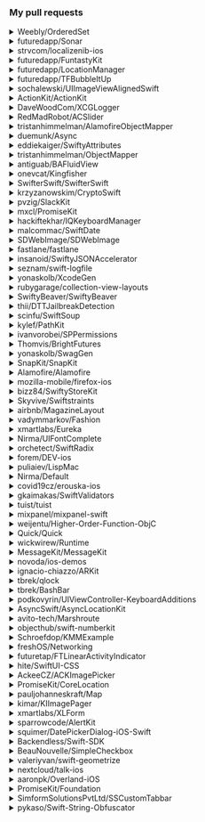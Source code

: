 ### My pull requests
<details>
  <summary>Weebly/OrderedSet</summary>

  * https://github.com/Weebly/OrderedSet/pull/25
</details>
<details>
  <summary>futuredapp/Sonar</summary>

  * https://github.com/futuredapp/Sonar/pull/5
</details>
<details>
  <summary>strvcom/localizenib-ios</summary>

  * https://github.com/strvcom/localizenib-ios/pull/1
</details>
<details>
  <summary>futuredapp/FuntastyKit</summary>

  * https://github.com/futuredapp/FuntastyKit/pull/50
  * https://github.com/futuredapp/FuntastyKit/pull/97
</details>
<details>
  <summary>futuredapp/LocationManager</summary>

  * https://github.com/futuredapp/LocationManager/pull/8
  * https://github.com/futuredapp/LocationManager/pull/9
</details>
<details>
  <summary>futuredapp/TFBubbleItUp</summary>

  * https://github.com/futuredapp/TFBubbleItUp/pull/1
</details>
<details>
  <summary>sochalewski/UIImageViewAlignedSwift</summary>

  * https://github.com/sochalewski/UIImageViewAlignedSwift/pull/22
  * https://github.com/sochalewski/UIImageViewAlignedSwift/pull/30
</details>
<details>
  <summary>ActionKit/ActionKit</summary>

  * https://github.com/ActionKit/ActionKit/pull/37
  * https://github.com/ActionKit/ActionKit/pull/38
</details>
<details>
  <summary>DaveWoodCom/XCGLogger</summary>

  * https://github.com/DaveWoodCom/XCGLogger/pull/277
</details>
<details>
  <summary>RedMadRobot/ACSlider</summary>

  * https://github.com/RedMadRobot/ACSlider/pull/2
  * https://github.com/RedMadRobot/ACSlider/pull/3
</details>
<details>
  <summary>tristanhimmelman/AlamofireObjectMapper</summary>

  * https://github.com/tristanhimmelman/AlamofireObjectMapper/pull/271
  * https://github.com/tristanhimmelman/AlamofireObjectMapper/pull/294
</details>
<details>
  <summary>duemunk/Async</summary>

  * https://github.com/duemunk/Async/pull/136
  * https://github.com/duemunk/Async/pull/137
  * https://github.com/duemunk/Async/pull/144
</details>
<details>
  <summary>eddiekaiger/SwiftyAttributes</summary>

  * https://github.com/eddiekaiger/SwiftyAttributes/pull/33
  * https://github.com/eddiekaiger/SwiftyAttributes/pull/34
  * https://github.com/eddiekaiger/SwiftyAttributes/pull/35
  * https://github.com/eddiekaiger/SwiftyAttributes/pull/37
  * https://github.com/eddiekaiger/SwiftyAttributes/pull/40
  * https://github.com/eddiekaiger/SwiftyAttributes/pull/44
  * https://github.com/eddiekaiger/SwiftyAttributes/pull/52
  * https://github.com/eddiekaiger/SwiftyAttributes/pull/53
  * https://github.com/eddiekaiger/SwiftyAttributes/pull/58
</details>
<details>
  <summary>tristanhimmelman/ObjectMapper</summary>

  * https://github.com/tristanhimmelman/ObjectMapper/pull/1056
</details>
<details>
  <summary>antiguab/BAFluidView</summary>

  * https://github.com/antiguab/BAFluidView/pull/66
</details>
<details>
  <summary>onevcat/Kingfisher</summary>

  * https://github.com/onevcat/Kingfisher/pull/1199
  * https://github.com/onevcat/Kingfisher/pull/1989
  * https://github.com/onevcat/Kingfisher/pull/1997
</details>
<details>
  <summary>SwifterSwift/SwifterSwift</summary>

  * https://github.com/SwifterSwift/SwifterSwift/pull/689
  * https://github.com/SwifterSwift/SwifterSwift/pull/702
  * https://github.com/SwifterSwift/SwifterSwift/pull/704
  * https://github.com/SwifterSwift/SwifterSwift/pull/763
  * https://github.com/SwifterSwift/SwifterSwift/pull/764
  * https://github.com/SwifterSwift/SwifterSwift/pull/766
  * https://github.com/SwifterSwift/SwifterSwift/pull/771
  * https://github.com/SwifterSwift/SwifterSwift/pull/862
  * https://github.com/SwifterSwift/SwifterSwift/pull/985
  * https://github.com/SwifterSwift/SwifterSwift/pull/1001
  * https://github.com/SwifterSwift/SwifterSwift/pull/1044
  * https://github.com/SwifterSwift/SwifterSwift/pull/1062
  * https://github.com/SwifterSwift/SwifterSwift/pull/1063
  * https://github.com/SwifterSwift/SwifterSwift/pull/1076
  * https://github.com/SwifterSwift/SwifterSwift/pull/1139
  * https://github.com/SwifterSwift/SwifterSwift/pull/1162
</details>
<details>
  <summary>krzyzanowskim/CryptoSwift</summary>

  * https://github.com/krzyzanowskim/CryptoSwift/pull/730
</details>
<details>
  <summary>pvzig/SlackKit</summary>

  * https://github.com/pvzig/SlackKit/pull/163
  * https://github.com/pvzig/SlackKit/pull/166
  * https://github.com/pvzig/SlackKit/pull/193
</details>
<details>
  <summary>mxcl/PromiseKit</summary>

  * https://github.com/mxcl/PromiseKit/pull/1078
  * https://github.com/mxcl/PromiseKit/pull/1096
  * https://github.com/mxcl/PromiseKit/pull/1118
  * https://github.com/mxcl/PromiseKit/pull/1121
  * https://github.com/mxcl/PromiseKit/pull/1125
  * https://github.com/mxcl/PromiseKit/pull/1171
  * https://github.com/mxcl/PromiseKit/pull/1211
  * https://github.com/mxcl/PromiseKit/pull/1269
  * https://github.com/mxcl/PromiseKit/pull/1276
  * https://github.com/mxcl/PromiseKit/pull/1283
  * https://github.com/mxcl/PromiseKit/pull/1286
  * https://github.com/mxcl/PromiseKit/pull/1291
  * https://github.com/mxcl/PromiseKit/pull/1293
  * https://github.com/mxcl/PromiseKit/pull/1302
  * https://github.com/mxcl/PromiseKit/pull/1304
  * https://github.com/mxcl/PromiseKit/pull/1306
  * https://github.com/mxcl/PromiseKit/pull/1307
  * https://github.com/mxcl/PromiseKit/pull/1309
  * https://github.com/mxcl/PromiseKit/pull/1312
  * https://github.com/mxcl/PromiseKit/pull/1321
  * https://github.com/mxcl/PromiseKit/pull/1324
</details>
<details>
  <summary>hackiftekhar/IQKeyboardManager</summary>

  * https://github.com/hackiftekhar/IQKeyboardManager/pull/1574
</details>
<details>
  <summary>malcommac/SwiftDate</summary>

  * https://github.com/malcommac/SwiftDate/pull/689
  * https://github.com/malcommac/SwiftDate/pull/694
</details>
<details>
  <summary>SDWebImage/SDWebImage</summary>

  * https://github.com/SDWebImage/SDWebImage/pull/2802
</details>
<details>
  <summary>fastlane/fastlane</summary>

  * https://github.com/fastlane/fastlane/pull/15128
</details>
<details>
  <summary>insanoid/SwiftyJSONAccelerator</summary>

  * https://github.com/insanoid/SwiftyJSONAccelerator/pull/99
</details>
<details>
  <summary>seznam/swift-logfile</summary>

  * https://github.com/seznam/swift-logfile/pull/1
</details>
<details>
  <summary>yonaskolb/XcodeGen</summary>

  * https://github.com/yonaskolb/XcodeGen/pull/661
  * https://github.com/yonaskolb/XcodeGen/pull/948
  * https://github.com/yonaskolb/XcodeGen/pull/1107
</details>
<details>
  <summary>rubygarage/collection-view-layouts</summary>

  * https://github.com/rubygarage/collection-view-layouts/pull/28
</details>
<details>
  <summary>SwiftyBeaver/SwiftyBeaver</summary>

  * https://github.com/SwiftyBeaver/SwiftyBeaver/pull/371
</details>
<details>
  <summary>thii/DTTJailbreakDetection</summary>

  * https://github.com/thii/DTTJailbreakDetection/pull/8
</details>
<details>
  <summary>scinfu/SwiftSoup</summary>

  * https://github.com/scinfu/SwiftSoup/pull/135
</details>
<details>
  <summary>kylef/PathKit</summary>

  * https://github.com/kylef/PathKit/pull/71
</details>
<details>
  <summary>ivanvorobei/SPPermissions</summary>

  * https://github.com/ivanvorobei/SPPermissions/pull/149
  * https://github.com/ivanvorobei/SPPermissions/pull/157
</details>
<details>
  <summary>Thomvis/BrightFutures</summary>

  * https://github.com/Thomvis/BrightFutures/pull/212
  * https://github.com/Thomvis/BrightFutures/pull/215
  * https://github.com/Thomvis/BrightFutures/pull/220
</details>
<details>
  <summary>yonaskolb/SwagGen</summary>

  * https://github.com/yonaskolb/SwagGen/pull/212
</details>
<details>
  <summary>SnapKit/SnapKit</summary>

  * https://github.com/SnapKit/SnapKit/pull/659
</details>
<details>
  <summary>Alamofire/Alamofire</summary>

  * https://github.com/Alamofire/Alamofire/pull/3112
</details>
<details>
  <summary>mozilla-mobile/firefox-ios</summary>

  * https://github.com/mozilla-mobile/firefox-ios/pull/6301
</details>
<details>
  <summary>bizz84/SwiftyStoreKit</summary>

  * https://github.com/bizz84/SwiftyStoreKit/pull/538
  * https://github.com/bizz84/SwiftyStoreKit/pull/543
</details>
<details>
  <summary>Skyvive/Swiftstraints</summary>

  * https://github.com/Skyvive/Swiftstraints/pull/17
</details>
<details>
  <summary>airbnb/MagazineLayout</summary>

  * https://github.com/airbnb/MagazineLayout/pull/81
</details>
<details>
  <summary>vadymmarkov/Fashion</summary>

  * https://github.com/vadymmarkov/Fashion/pull/19
  * https://github.com/vadymmarkov/Fashion/pull/21
  * https://github.com/vadymmarkov/Fashion/pull/22
</details>
<details>
  <summary>xmartlabs/Eureka</summary>

  * https://github.com/xmartlabs/Eureka/pull/2100
  * https://github.com/xmartlabs/Eureka/pull/2235
  * https://github.com/xmartlabs/Eureka/pull/2242
</details>
<details>
  <summary>Nirma/UIFontComplete</summary>

  * https://github.com/Nirma/UIFontComplete/pull/41
  * https://github.com/Nirma/UIFontComplete/pull/47  
</details>
<details>
  <summary>orchetect/SwiftRadix</summary>

  * https://github.com/orchetect/SwiftRadix/pull/4
</details>
<details>
  <summary>forem/DEV-ios</summary>

  * https://github.com/forem/DEV-ios/pull/235
</details>
<details>
  <summary>puliaiev/LispMac</summary>

  * https://github.com/puliaiev/LispMac/pull/12
</details>
<details>
  <summary>Nirma/Default</summary>

  * https://github.com/Nirma/Default/pull/20
</details>
<details>
  <summary>covid19cz/erouska-ios</summary>

  * https://github.com/covid19cz/erouska-ios/pull/201
</details>
<details>
  <summary>gkaimakas/SwiftValidators</summary>

  * https://github.com/gkaimakas/SwiftValidators/pull/26
</details>
<details>
  <summary>tuist/tuist</summary>

  * https://github.com/tuist/tuist/pull/2222
</details>
<details>
  <summary>mixpanel/mixpanel-swift</summary>

  * https://github.com/mixpanel/mixpanel-swift/pull/448
</details>
<details>
  <summary>weijentu/Higher-Order-Function-ObjC</summary>

  * https://github.com/weijentu/Higher-Order-Function-ObjC/pull/2
</details>
<details>
  <summary>Quick/Quick</summary>

  * https://github.com/Quick/Quick/pull/1090
</details>
<details>
  <summary>wickwirew/Runtime</summary>

  * https://github.com/wickwirew/Runtime/pull/99
</details>
<details>
  <summary>MessageKit/MessageKit</summary>

  * https://github.com/MessageKit/MessageKit/pull/1722
  * https://github.com/MessageKit/MessageKit/pull/1736
</details>
<details>
  <summary>novoda/ios-demos</summary>

  * https://github.com/novoda/ios-demos/pull/96
</details>
<details>
  <summary>ignacio-chiazzo/ARKit</summary>

  * https://github.com/ignacio-chiazzo/ARKit/pull/23
</details>
<details>
  <summary>tbrek/qlock</summary>

  * https://github.com/tbrek/qlock/pull/6
</details>
<details>
  <summary>tbrek/BashBar</summary>

  * https://github.com/tbrek/BashBar/pull/22
</details>
<details>
  <summary>podkovyrin/UIViewController-KeyboardAdditions</summary>

  * https://github.com/podkovyrin/UIViewController-KeyboardAdditions/pull/7
</details>
<details>
  <summary>AsyncSwift/AsyncLocationKit</summary>

  * https://github.com/AsyncSwift/AsyncLocationKit/pull/15
  * https://github.com/AsyncSwift/AsyncLocationKit/pull/33
  * https://github.com/AsyncSwift/AsyncLocationKit/pull/34
  * https://github.com/AsyncSwift/AsyncLocationKit/pull/38
</details>
<details>
  <summary>avito-tech/Marshroute</summary>

  * https://github.com/avito-tech/Marshroute/pull/17
</details>
<details>
  <summary>objecthub/swift-numberkit</summary>

  * https://github.com/objecthub/swift-numberkit/pull/14
  * https://github.com/objecthub/swift-numberkit/pull/15
</details>
<details>
  <summary>Schroefdop/KMMExample</summary>

  * https://github.com/Schroefdop/KMMExample/pull/1
</details>
<details>
  <summary>freshOS/Networking</summary>

  * https://github.com/freshOS/Networking/pull/56
</details>
<details>
  <summary>futuretap/FTLinearActivityIndicator</summary>

  * https://github.com/futuretap/FTLinearActivityIndicator/pull/17
</details>
<details>
  <summary>hite/SwiftUI-CSS</summary>

  * https://github.com/hite/SwiftUI-CSS/pull/2
</details>
<details>
  <summary>AckeeCZ/ACKImagePicker</summary>

  * https://github.com/AckeeCZ/ACKImagePicker/pull/26
</details>
<details>
  <summary>PromiseKit/CoreLocation</summary>

  * https://github.com/PromiseKit/CoreLocation/pull/37
  * https://github.com/PromiseKit/CoreLocation/pull/38
</details>
<details>
  <summary>pauljohanneskraft/Map</summary>

  * https://github.com/pauljohanneskraft/Map/pull/44
</details>
<details>
  <summary>kimar/KIImagePager</summary>

  * https://github.com/kimar/KIImagePager/pull/67
  * https://github.com/kimar/KIImagePager/pull/68
  * https://github.com/kimar/KIImagePager/pull/69
</details>
<details>
  <summary>xmartlabs/XLForm</summary>

  * https://github.com/xmartlabs/XLForm/pull/1091
</details>
<details>
  <summary>sparrowcode/AlertKit</summary>

  * https://github.com/sparrowcode/AlertKit/pull/46
  * https://github.com/sparrowcode/AlertKit/pull/48
</details>
<details>
  <summary>squimer/DatePickerDialog-iOS-Swift</summary>

  * https://github.com/squimer/DatePickerDialog-iOS-Swift/pull/124
  * https://github.com/squimer/DatePickerDialog-iOS-Swift/pull/128
</details>
<details>
  <summary>Backendless/Swift-SDK</summary>

  * https://github.com/Backendless/Swift-SDK/pull/256
</details>
<details>
  <summary>BeauNouvelle/SimpleCheckbox</summary>

  * https://github.com/BeauNouvelle/SimpleCheckbox/pull/40
</details>
<details>
  <summary>valeriyvan/swift-geometrize</summary>

  * https://github.com/valeriyvan/swift-geometrize/pull/55
</details>
<details>
  <summary>nextcloud/talk-ios</summary>

  * https://github.com/nextcloud/talk-ios/pull/1384
</details>
<details>
  <summary>aaronpk/Overland-iOS</summary>

  * https://github.com/aaronpk/Overland-iOS/pull/127
</details>
<details>
  <summary>PromiseKit/Foundation</summary>

  * https://github.com/PromiseKit/Foundation/pull/34
</details>
<details>
  <summary>SimformSolutionsPvtLtd/SSCustomTabbar</summary>

  * https://github.com/SimformSolutionsPvtLtd/SSCustomTabbar/pull/36
</details>
<details>
  <summary>pykaso/Swift-String-Obfuscator</summary>

  * https://github.com/pykaso/Swift-String-Obfuscator/pull/1
</details>
